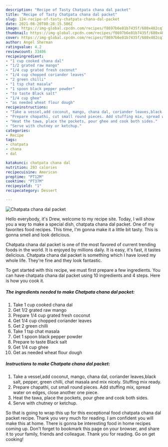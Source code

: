 ```yaml
---
description: "Recipe of Tasty Chatpata chana dal packet"
title: "Recipe of Tasty Chatpata chana dal packet"
slug: 124-recipe-of-tasty-chatpata-chana-dal-packet
date: 2021-08-20T08:28:15.506Z
image: https://img-global.cpcdn.com/recipes/f8697b6e81b7435f/680x482cq70/chatpata-chana-dal-packet-recipe-main-photo.jpg
thumbnail: https://img-global.cpcdn.com/recipes/f8697b6e81b7435f/680x482cq70/chatpata-chana-dal-packet-recipe-main-photo.jpg
cover: https://img-global.cpcdn.com/recipes/f8697b6e81b7435f/680x482cq70/chatpata-chana-dal-packet-recipe-main-photo.jpg
author: Angel Sherman
ratingvalue: 4.2
reviewcount: 33406
recipeingredient:
- "1 cup cooked chana dal"
- "1/2 grated raw mango"
- "1/4 cup grated fresh coconut"
- "1/4 cup chopped coriander leaves"
- "2 green chilli"
- "1 tsp chat masala"
- "1 spoon black pepper powder"
- "to taste Black salt"
- "1/4 cup ghee"
- "as needed wheat flour dough"
recipeinstructions:
- "Take a vessel,add coconut, mango, chana dal, coriander leaves,black salt, pepper, green chilli, chat masala and mix nicely. Stuffing mix ready."
- "Prepare chapathi, cut small round pieces. Add stuffing mix, spread water on edges, close another one piece."
- "Heat the tawa, place the pockets, pour ghee and cook both sides."
- "Serve with chutney or ketchup."
categories:
- Recipe
tags:
- chatpata
- chana
- dal

katakunci: chatpata chana dal 
nutrition: 293 calories
recipecuisine: American
preptime: "PT12M"
cooktime: "PT37M"
recipeyield: "1"
recipecategory: Dessert

---
```



![Chatpata chana dal packet](https://img-global.cpcdn.com/recipes/f8697b6e81b7435f/680x482cq70/chatpata-chana-dal-packet-recipe-main-photo.jpg)

Hello everybody, it's Drew, welcome to my recipe site. Today, I will show you a way to make a special dish, chatpata chana dal packet. One of my favorites food recipes. This time, I'm gonna make it a little bit tasty. This is gonna smell and look delicious.



Chatpata chana dal packet is one of the most favored of current trending foods in the world. It is enjoyed by millions daily. It is easy, it's fast, it tastes delicious. Chatpata chana dal packet is something which I have loved my whole life. They're fine and they look fantastic.


To get started with this recipe, we must first prepare a few ingredients. You can have chatpata chana dal packet using 10 ingredients and 4 steps. Here is how you cook it.

<!--inarticleads1-->

##### The ingredients needed to make Chatpata chana dal packet:

1. Take 1 cup cooked chana dal
1. Get 1/2 grated raw mango
1. Prepare 1/4 cup grated fresh coconut
1. Get 1/4 cup chopped coriander leaves
1. Get 2 green chilli
1. Take 1 tsp chat masala
1. Get 1 spoon black pepper powder
1. Prepare to taste Black salt
1. Get 1/4 cup ghee
1. Get as needed wheat flour dough




<!--inarticleads2-->

##### Instructions to make Chatpata chana dal packet:

1. Take a vessel,add coconut, mango, chana dal, coriander leaves,black salt, pepper, green chilli, chat masala and mix nicely. Stuffing mix ready.
1. Prepare chapathi, cut small round pieces. Add stuffing mix, spread water on edges, close another one piece.
1. Heat the tawa, place the pockets, pour ghee and cook both sides.
1. Serve with chutney or ketchup.




So that is going to wrap this up for this exceptional food chatpata chana dal packet recipe. Thank you very much for reading. I am confident you will make this at home. There is gonna be interesting food in home recipes coming up. Don't forget to bookmark this page on your browser, and share it to your family, friends and colleague. Thank you for reading. Go on get cooking!
